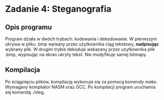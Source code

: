 # Zadanie 4: Steganografia
## Opis programu
Program działa w dwóch trybach: kodowania i dekodowanie. W pierwszym ukrywa w pliku .bmp wpisany przez użytkownika ciąg tekstowy, **nadpisując** wybrany plik.
W drugim trybie dekoduje wskazany przez użytkownika plik .bmp, wypisując na ekran ukryty tekst. Nie modyfikuje samej bitmapy.
## Kompilacja
Po ściągnięciu plików, kompilację wykonuje się za pomocą komendy _make_. Wymagany kompilator NASM oraz GCC. Po kompilacji program uruchamia się komendą ./steg.